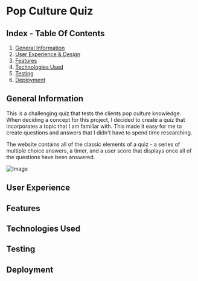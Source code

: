 # Pop Culture Quiz
## Index - Table Of Contents
1. [General Information](#general-info)
2. [User Experience & Design](#ux)
3. [Features](#features)
4. [Technologies Used](#tech-used)
5. [Testing](#testing)
6. [Deployment](#deployment)

<a name="general-info"></a>

## General Information

This is a challenging quiz that tests the clients pop culture knowledge. When deciding a concept for this project, I decided to create a quiz that incorporates a topic that I am familiar with. This made it easy for me to create questions and answers that I didn't have to spend time researching.

The website contains all of the classic elements of a quiz - a series of multiple choice answers, a timer, and a user score that displays once all of the questions have been answered.

![Image]()

<a name="ux"></a>

 ## User Experience

  <a name="features"></a>

 ## Features

 <a name="tech-used"></a>

 ## Technologies Used

 <a name="testing"></a>

## Testing

<a name="deployment"></a>

 ## Deployment
